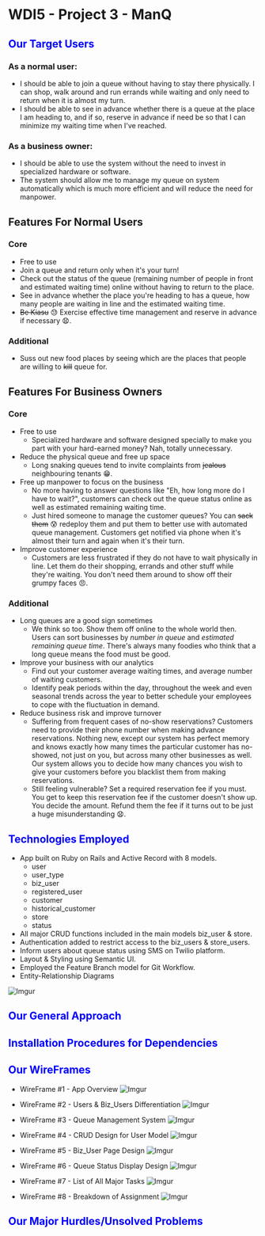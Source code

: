 # WDI5 - Project 3 - ManQ

## <span style="color:blue">Our Target Users</span>

### As a normal user:

- I should be able to join a queue without having to stay there physically. I can shop, walk around and run errands while waiting and only need to return when it is almost my turn.
- I should be able to see in advance whether there is a queue at the place I am heading to, and if so, reserve in advance if need be so that I can minimize my waiting time when I've reached.

### As a business owner:

- I should be able to use the system without the need to invest in specialized hardware or software.
- The system should allow me to manage my queue on system automatically which is much more efficient and will reduce the need for manpower.

## Features For Normal Users

### Core

- Free to use
- Join a queue and return only when it's your turn!
- Check out the status of the queue (remaining number of people in front and estimated waiting time) online without having to return to the place.
- See in advance whether the place you're heading to has a queue, how many people are waiting in line and the estimated waiting time.
- ~~Be Kiasu~~ :sweat: Exercise effective time management and reserve in advance if necessary :anguished:.


### Additional

- Suss out new food places by seeing which are the places that people are willing to ~~kill~~ queue for.


## Features For Business Owners

### Core

- Free to use
  - Specialized hardware and software designed specially to make you part with your hard-earned money? Nah, totally unnecessary.
- Reduce the physical queue and free up space
  - Long snaking queues tend to invite complaints from ~~jealous~~ neighbouring tenants :grin:.
- Free up manpower to focus on the business
  - No more having to answer questions like "Eh, how long more do I have to wait?", customers can check out the queue status online as well as estimated remaining waiting time.
  - Just hired someone to manage the customer queues? You can ~~sack them~~ :cold_sweat: redeploy them and put them to better use with automated queue management. Customers get notified via phone when it's almost their turn and again when it's their turn.
- Improve customer experience
  - Customers are less frustrated if they do not have to wait physically in line. Let them do their shopping, errands and other stuff while they're waiting. You don't need them around to show off their grumpy faces :angry:.

### Additional

- Long queues are a good sign sometimes
  - We think so too. Show them off online to the whole world then. Users can sort businesses by <i>number in queue</i> and <i>estimated remaining queue time</i>. There's always many foodies who think that a long queue means the food must be good.
- Improve your business with our analytics
  - Find out your customer average waiting times, and average number of waiting customers.
  - Identify peak periods within the day, throughout the week and even seasonal trends across the year to better schedule your employees to cope with the fluctuation in demand.
- Reduce business risk and improve turnover
  - Suffering from frequent cases of no-show reservations? Customers need to provide their phone number when making advance reservations. Nothing new, except our system has perfect memory and knows exactly how many times the particular customer has no-showed, not just on you, but across many other businesses as well. Our system allows you to decide how many chances you wish to give your customers before you blacklist them from making reservations.
  - Still feeling vulnerable? Set a required reservation fee if you must. You get to keep this reservation fee if the customer doesn't show up. You decide the amount. Refund them the fee if it turns out to be just a huge misunderstanding :anguished:.


## <span style="color:blue">Technologies Employed</span>

- App built on Ruby on Rails and Active Record with 8 models.
  - user
  - user_type
  - biz_user
  - registered_user
  - customer
  - historical_customer
  - store
  - status
- All major CRUD functions included in the main models biz_user & store.
- Authentication added to restrict access to the biz_users & store_users.
- Inform users about queue status using SMS on Twilio platform.
- Layout & Styling using Semantic UI.
- Employed the Feature Branch model for Git Workflow.
- Entity-Relationship Diagrams

![Imgur](http://i.imgur.com/O23LpwG.jpg)



## <span style="color:blue">Our General Approach</span>



## <span style="color:blue">Installation Procedures for Dependencies</span>



## <span style="color:blue">Our WireFrames</span>

- WireFrame #1 - App Overview
![Imgur](http://i.imgur.com/hycfFz2.jpg)

- WireFrame #2 - Users & Biz_Users Differentiation
![Imgur](http://i.imgur.com/C4rL2k9.jpg)

- WireFrame #3 - Queue Management System
![Imgur](http://i.imgur.com/hknLx1t.jpg)

- WireFrame #4 - CRUD Design for User Model
![Imgur](http://i.imgur.com/EgSqwV8.jpg)

- WireFrame #5 - Biz_User Page Design
![Imgur](http://i.imgur.com/MTyDTrU.jpg)

- WireFrame #6 - Queue Status Display Design
![Imgur](http://i.imgur.com/tNHCF6B.jpg)

- WireFrame #7 - List of All Major Tasks
![Imgur](http://i.imgur.com/4g6tDeg.jpg)

- WireFrame #8 - Breakdown of Assignment
![Imgur](http://i.imgur.com/cFaUqnq.jpg)


## <span style="color:blue">Our Major Hurdles/Unsolved Problems</span>
